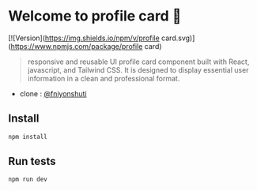 # Welcome to profile card 👋
[![Version](https://img.shields.io/npm/v/profile card.svg)](https://www.npmjs.com/package/profile card)

>  responsive and reusable UI profile card  component built with React, javascript, and Tailwind CSS. It is designed to display essential user information in a clean and professional format.

* clone : [@fniyonshuti](https://github.com/fniyonshuti/Nexventure.git)
## Install

```sh
npm install
```

## Run tests

```sh
npm run dev
```

